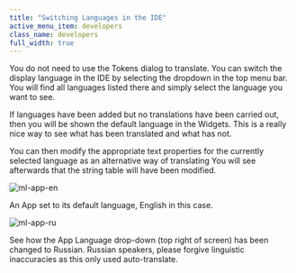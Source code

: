```yaml
---
title: "Switching Languages in the IDE"
active_menu_item: developers
class_name: developers
full_width: true
---
```



You do not need to use the Tokens dialog to translate. You can switch the display language in the IDE by selecting the dropdown in the top menu bar. You will find all languages listed there and simply select the language you want to see.

If languages have been added but no translations have been carried out, then you will be shown the default language in the Widgets. This is a really nice way to see what has been translated and what has not.

You can then modify the appropriate text properties for the currently selected language as an alternative way of translating You will see afterwards that the string table will have been modified.

![ml-app-en](/img/docs/ml-app-en.zoom77.png)

An App set to its default language, English in this case.

![ml-app-ru](/img/docs/ml-app-ru.zoom72.png)

See how the App Language drop-down (top right of screen) has been changed to Russian. Russian speakers, please forgive linguistic inaccuracies as this only used auto-translate.

